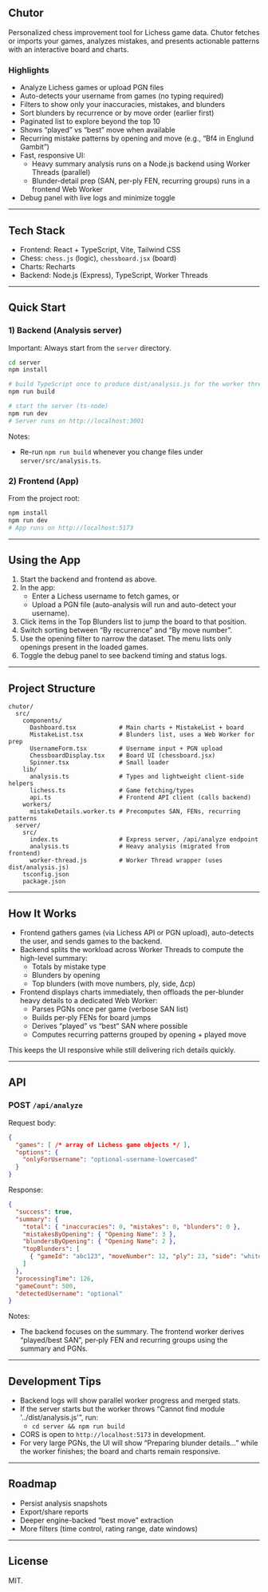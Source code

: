 ## Chutor

Personalized chess improvement tool for Lichess game data. Chutor fetches or imports your games, analyzes mistakes, and presents actionable patterns with an interactive board and charts.

### Highlights

- Analyze Lichess games or upload PGN files
- Auto-detects your username from games (no typing required)
- Filters to show only your inaccuracies, mistakes, and blunders
- Sort blunders by recurrence or by move order (earlier first)
- Paginated list to explore beyond the top 10
- Shows “played” vs “best” move when available
- Recurring mistake patterns by opening and move (e.g., “Bf4 in Englund Gambit”)
- Fast, responsive UI:
  - Heavy summary analysis runs on a Node.js backend using Worker Threads (parallel)
  - Blunder-detail prep (SAN, per-ply FEN, recurring groups) runs in a frontend Web Worker
- Debug panel with live logs and minimize toggle

---

## Tech Stack

- Frontend: React + TypeScript, Vite, Tailwind CSS
- Chess: `chess.js` (logic), `chessboard.jsx` (board)
- Charts: Recharts
- Backend: Node.js (Express), TypeScript, Worker Threads

---

## Quick Start

### 1) Backend (Analysis server)

Important: Always start from the `server` directory.

```bash
cd server
npm install

# build TypeScript once to produce dist/analysis.js for the worker thread
npm run build

# start the server (ts-node)
npm run dev
# Server runs on http://localhost:3001
```

Notes:
- Re-run `npm run build` whenever you change files under `server/src/analysis.ts`.

### 2) Frontend (App)

From the project root:

```bash
npm install
npm run dev
# App runs on http://localhost:5173
```

---

## Using the App

1. Start the backend and frontend as above.
2. In the app:
   - Enter a Lichess username to fetch games, or
   - Upload a PGN file (auto-analysis will run and auto-detect your username).
3. Click items in the Top Blunders list to jump the board to that position.
4. Switch sorting between “By recurrence” and “By move number”.
5. Use the opening filter to narrow the dataset. The menu lists only openings present in the loaded games.
6. Toggle the debug panel to see backend timing and status logs.

---

## Project Structure

```text
chutor/
  src/
    components/
      Dashboard.tsx            # Main charts + MistakeList + board
      MistakeList.tsx          # Blunders list, uses a Web Worker for prep
      UsernameForm.tsx         # Username input + PGN upload
      ChessboardDisplay.tsx    # Board UI (chessboard.jsx)
      Spinner.tsx              # Small loader
    lib/
      analysis.ts              # Types and lightweight client-side helpers
      lichess.ts               # Game fetching/types
      api.ts                   # Frontend API client (calls backend)
    workers/
      mistakeDetails.worker.ts # Precomputes SAN, FENs, recurring patterns
  server/
    src/
      index.ts                 # Express server, /api/analyze endpoint
      analysis.ts              # Heavy analysis (migrated from frontend)
      worker-thread.js         # Worker Thread wrapper (uses dist/analysis.js)
    tsconfig.json
    package.json
```

---

## How It Works

- Frontend gathers games (via Lichess API or PGN upload), auto-detects the user, and sends games to the backend.
- Backend splits the workload across Worker Threads to compute the high-level summary:
  - Totals by mistake type
  - Blunders by opening
  - Top blunders (with move numbers, ply, side, Δcp)
- Frontend displays charts immediately, then offloads the per-blunder heavy details to a dedicated Web Worker:
  - Parses PGNs once per game (verbose SAN list)
  - Builds per‑ply FENs for board jumps
  - Derives “played” vs “best” SAN where possible
  - Computes recurring patterns grouped by opening + played move

This keeps the UI responsive while still delivering rich details quickly.

---

## API

### POST `/api/analyze`

Request body:

```json
{
  "games": [ /* array of Lichess game objects */ ],
  "options": {
    "onlyForUsername": "optional-username-lowercased"
  }
}
```

Response:

```json
{
  "success": true,
  "summary": {
    "total": { "inaccuracies": 0, "mistakes": 0, "blunders": 0 },
    "mistakesByOpening": { "Opening Name": 3 },
    "blundersByOpening": { "Opening Name": 2 },
    "topBlunders": [
      { "gameId": "abc123", "moveNumber": 12, "ply": 23, "side": "white", "centipawnLoss": 347 }
    ]
  },
  "processingTime": 126,
  "gameCount": 500,
  "detectedUsername": "optional"
}
```

Notes:
- The backend focuses on the summary. The frontend worker derives “played/best SAN”, per‑ply FEN and recurring groups using the summary and PGNs.

---

## Development Tips

- Backend logs will show parallel worker progress and merged stats.
- If the server starts but the worker throws “Cannot find module '../dist/analysis.js'”, run:
  - `cd server && npm run build`
- CORS is open to `http://localhost:5173` in development.
- For very large PGNs, the UI will show “Preparing blunder details…” while the worker finishes; the board and charts remain responsive.

---

## Roadmap

- Persist analysis snapshots
- Export/share reports
- Deeper engine-backed “best move” extraction
- More filters (time control, rating range, date windows)

---

## License

MIT.
